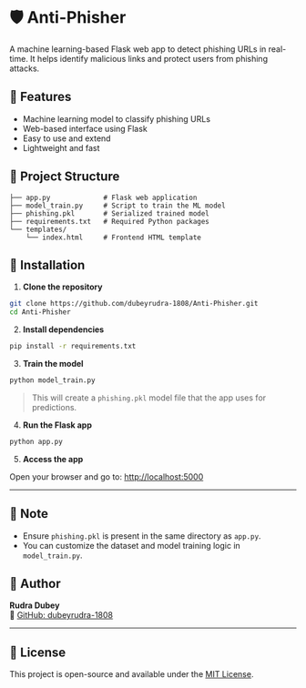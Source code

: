 
# 🛡️ Anti-Phisher

A machine learning-based Flask web app to detect phishing URLs in real-time. It helps identify malicious links and protect users from phishing attacks.

## 🚀 Features

- Machine learning model to classify phishing URLs
- Web-based interface using Flask
- Easy to use and extend
- Lightweight and fast

## 📂 Project Structure

```
├── app.py             # Flask web application
├── model_train.py     # Script to train the ML model
├── phishing.pkl       # Serialized trained model
├── requirements.txt   # Required Python packages
└── templates/
    └── index.html     # Frontend HTML template
```

## 🔧 Installation

1. **Clone the repository**

```bash
git clone https://github.com/dubeyrudra-1808/Anti-Phisher.git
cd Anti-Phisher
```

2. **Install dependencies**

```bash
pip install -r requirements.txt
```

3. **Train the model**

```bash
python model_train.py
```

> This will create a `phishing.pkl` model file that the app uses for predictions.

4. **Run the Flask app**

```bash
python app.py
```

5. **Access the app**

Open your browser and go to: [http://localhost:5000](http://localhost:5000)

---

## 📌 Note

- Ensure `phishing.pkl` is present in the same directory as `app.py`.
- You can customize the dataset and model training logic in `model_train.py`.

## 🙌 Author

**Rudra Dubey**  
🔗 [GitHub: dubeyrudra-1808](https://github.com/dubeyrudra-1808)

---

## 📄 License

This project is open-source and available under the [MIT License](LICENSE).
